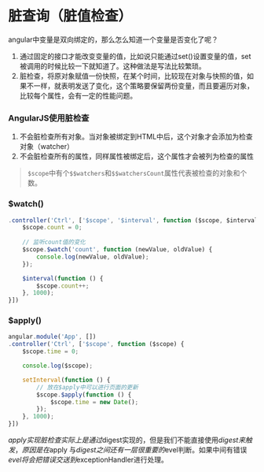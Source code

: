 # 脏查询（脏值检查）

angular中变量是双向绑定的，那么怎么知道一个变量是否变化了呢？



1.  通过固定的接口才能改变变量的值，比如说只能通过set()设置变量的值，set被调用的时候比较一下就知道了。这种做法是写法比较繁琐。
2.  脏检查，将原对象赋值一份快照，在某个时间，比较现在对象与快照的值，如果不一样，就表明发送了变化，这个策略要保留两份变量，而且要遍历对象，比较每个属性，会有一定的性能问题。



### AngularJS使用脏检查

1.  不会脏检查所有对象。当对象被绑定到HTML中后，这个对象才会添加为检查对象（watcher）
2.  不会脏检查所有的属性，同样属性被绑定后，这个属性才会被列为检查的属性

>   `$scope`中有个`$$watchers`和`$$watchersCount`属性代表被检查的对象和个数。



### $watch()

```javascript
.controller('Ctrl', ['$scope', '$interval', function ($scope, $interval) {
    $scope.count = 0;
  
    // 监听count值的变化
    $scope.$watch('count', function (newValue, oldValue) {
        console.log(newValue, oldValue);
    });

    $interval(function () {
        $scope.count++;
    }, 1000);
}])
```



### $apply()

```javascript
angular.module('App', [])
.controller('Ctrl', ['$scope', function ($scope) {
    $scope.time = 0;

    console.log($scope);

    setInterval(function () {
      	// 放在$apply中可以进行页面的更新
        $scope.$apply(function () { 
            $scope.time = new Date();
        });
    }, 1000);
}])
```

$apply实现脏检查实际上是通过$digest实现的，但是我们不能直接使用$digest来触发，原因是在$apply 与$digest之间还有一层很重要的$evel判断。如果中间有错误$evel将会把错误交送到$exceptionHandler进行处理。